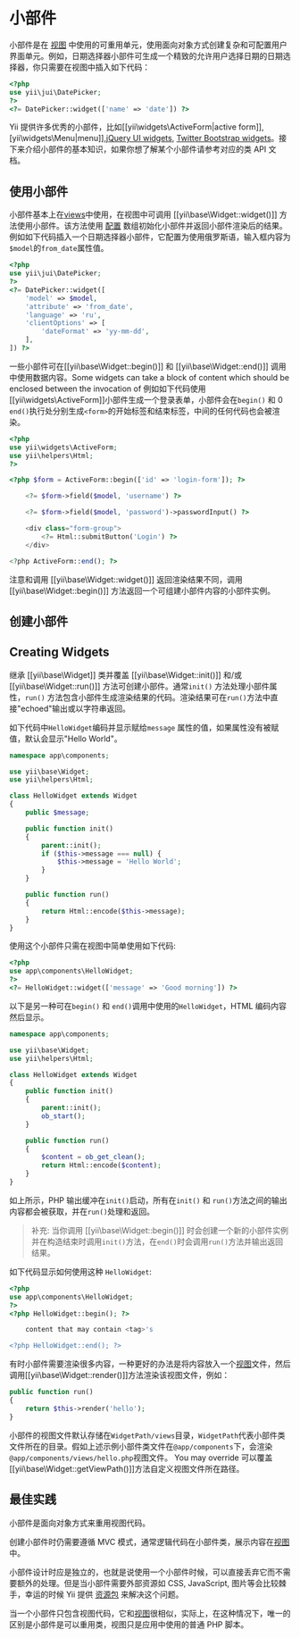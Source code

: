 # 小部件

小部件是在 [视图](structure-views.md) 中使用的可重用单元，使用面向对象方式创建复杂和可配置用户界面单元。例如，日期选择器小部件可生成一个精致的允许用户选择日期的日期选择器，你只需要在视图中插入如下代码：

```php
<?php
use yii\jui\DatePicker;
?>
<?= DatePicker::widget(['name' => 'date']) ?>
```

Yii 提供许多优秀的小部件，比如[[yii\widgets\ActiveForm|active form]], [yii\widgets\Menu|menu]],[jQuery UI widgets](widget-jui.md), [Twitter Bootstrap widgets](widget-bootstrap.md)。接下来介绍小部件的基本知识，如果你想了解某个小部件请参考对应的类 API 文档。

## 使用小部件 <span id="using-widgets"></span>

小部件基本上在[views](structure-views.md)中使用，在视图中可调用 [[yii\base\Widget::widget()]] 方法使用小部件。该方法使用 [配置](concept-configurations.md) 数组初始化小部件并返回小部件渲染后的结果。例如如下代码插入一个日期选择器小部件，它配置为使用俄罗斯语，输入框内容为`$model`的`from_date`属性值。

```php
<?php
use yii\jui\DatePicker;
?>
<?= DatePicker::widget([
    'model' => $model,
    'attribute' => 'from_date',
    'language' => 'ru',
    'clientOptions' => [
        'dateFormat' => 'yy-mm-dd',
    ],
]) ?>
```

一些小部件可在[[yii\base\Widget::begin()]] 和 [[yii\base\Widget::end()]] 调用中使用数据内容。Some widgets can take a block of content which should be enclosed between the invocation of 例如如下代码使用[[yii\widgets\ActiveForm]]小部件生成一个登录表单，小部件会在`begin()` 和 0 `end()`执行处分别生成`<form>`的开始标签和结束标签，中间的任何代码也会被渲染。

```php
<?php
use yii\widgets\ActiveForm;
use yii\helpers\Html;
?>

<?php $form = ActiveForm::begin(['id' => 'login-form']); ?>

    <?= $form->field($model, 'username') ?>

    <?= $form->field($model, 'password')->passwordInput() ?>

    <div class="form-group">
        <?= Html::submitButton('Login') ?>
    </div>

<?php ActiveForm::end(); ?>
```

注意和调用 [[yii\base\Widget::widget()]] 返回渲染结果不同，调用 [[yii\base\Widget::begin()]] 方法返回一个可组建小部件内容的小部件实例。

## 创建小部件 <span id="creating-widgets"></span>
## Creating Widgets <span id="creating-widgets"></span>

继承 [[yii\base\Widget]] 类并覆盖 [[yii\base\Widget::init()]] 和/或[[yii\base\Widget::run()]] 方法可创建小部件。通常`init()` 方法处理小部件属性，`run()` 方法包含小部件生成渲染结果的代码。渲染结果可在`run()`方法中直接"echoed"输出或以字符串返回。

如下代码中`HelloWidget`编码并显示赋给`message` 属性的值，如果属性没有被赋值，默认会显示"Hello World"。

```php
namespace app\components;

use yii\base\Widget;
use yii\helpers\Html;

class HelloWidget extends Widget
{
    public $message;

    public function init()
    {
        parent::init();
        if ($this->message === null) {
            $this->message = 'Hello World';
        }
    }

    public function run()
    {
        return Html::encode($this->message);
    }
}
```

使用这个小部件只需在视图中简单使用如下代码:

```php
<?php
use app\components\HelloWidget;
?>
<?= HelloWidget::widget(['message' => 'Good morning']) ?>
```

以下是另一种可在`begin()` 和 `end()`调用中使用的`HelloWidget`，HTML 编码内容然后显示。

```php
namespace app\components;

use yii\base\Widget;
use yii\helpers\Html;

class HelloWidget extends Widget
{
    public function init()
    {
        parent::init();
        ob_start();
    }

    public function run()
    {
        $content = ob_get_clean();
        return Html::encode($content);
    }
}
```

如上所示，PHP 输出缓冲在`init()`启动，所有在`init()` 和 `run()`方法之间的输出内容都会被获取，并在`run()`处理和返回。

> 补充: 当你调用 [[yii\base\Widget::begin()]] 时会创建一个新的小部件实例并在构造结束时调用`init()`方法，在`end()`时会调用`run()`方法并输出返回结果。

如下代码显示如何使用这种 `HelloWidget`:

```php
<?php
use app\components\HelloWidget;
?>
<?php HelloWidget::begin(); ?>

    content that may contain <tag>'s

<?php HelloWidget::end(); ?>
```

有时小部件需要渲染很多内容，一种更好的办法是将内容放入一个[视图](structure-views.md)文件，然后调用[[yii\base\Widget::render()]]方法渲染该视图文件，例如：

```php
public function run()
{
    return $this->render('hello');
}
```

小部件的视图文件默认存储在`WidgetPath/views`目录，`WidgetPath`代表小部件类文件所在的目录。假如上述示例小部件类文件在`@app/components`下，会渲染`@app/components/views/hello.php`视图文件。 You may override 可以覆盖[[yii\base\Widget::getViewPath()]]方法自定义视图文件所在路径。


## 最佳实践 <span id="best-practices"></span>

小部件是面向对象方式来重用视图代码。

创建小部件时仍需要遵循 MVC 模式，通常逻辑代码在小部件类，展示内容在[视图](structure-views.md)中。

小部件设计时应是独立的，也就是说使用一个小部件时候，可以直接丢弃它而不需要额外的处理。但是当小部件需要外部资源如 CSS, JavaScript, 图片等会比较棘手，幸运的时候 Yii 提供 [资源包](structure-asset-bundles.md) 来解决这个问题。

当一个小部件只包含视图代码，它和[视图](structure-views.md)很相似，实际上，在这种情况下，唯一的区别是小部件是可以重用类，视图只是应用中使用的普通 PHP 脚本。